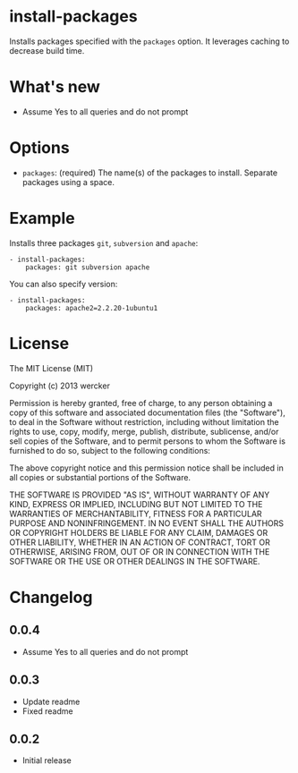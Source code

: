 # install-packages

Installs packages specified with the `packages` option. It leverages caching to decrease build time.

# What's new

- Assume Yes to all queries and do not prompt

# Options

* `packages`: (required) The name(s) of the packages to install. Separate packages using a space.

# Example

Installs three packages `git`, `subversion` and `apache`:

    - install-packages:
        packages: git subversion apache

You can also specify version:

    - install-packages:
        packages: apache2=2.2.20-1ubuntu1

# License

The MIT License (MIT)

Copyright (c) 2013 wercker

Permission is hereby granted, free of charge, to any person obtaining a copy of
this software and associated documentation files (the "Software"), to deal in
the Software without restriction, including without limitation the rights to
use, copy, modify, merge, publish, distribute, sublicense, and/or sell copies of
the Software, and to permit persons to whom the Software is furnished to do so,
subject to the following conditions:

The above copyright notice and this permission notice shall be included in all
copies or substantial portions of the Software.

THE SOFTWARE IS PROVIDED "AS IS", WITHOUT WARRANTY OF ANY KIND, EXPRESS OR
IMPLIED, INCLUDING BUT NOT LIMITED TO THE WARRANTIES OF MERCHANTABILITY, FITNESS
FOR A PARTICULAR PURPOSE AND NONINFRINGEMENT. IN NO EVENT SHALL THE AUTHORS OR
COPYRIGHT HOLDERS BE LIABLE FOR ANY CLAIM, DAMAGES OR OTHER LIABILITY, WHETHER
IN AN ACTION OF CONTRACT, TORT OR OTHERWISE, ARISING FROM, OUT OF OR IN
CONNECTION WITH THE SOFTWARE OR THE USE OR OTHER DEALINGS IN THE SOFTWARE.

# Changelog

## 0.0.4

- Assume Yes to all queries and do not prompt

## 0.0.3

- Update readme
- Fixed readme

## 0.0.2

- Initial release
